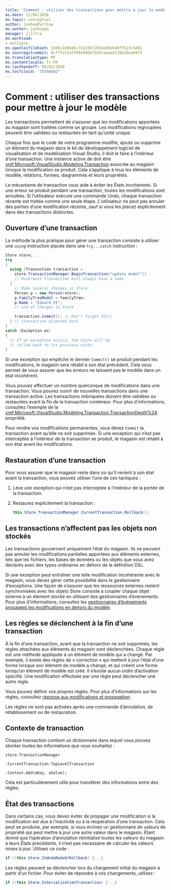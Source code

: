 ```yaml
---
title: 'Comment : utiliser des transactions pour mettre à jour le modèle'
ms.date: 11/04/2016
ms.topic: conceptual
author: JoshuaPartlow
ms.author: joshuapa
manager: jillfra
ms.workload:
- multiple
ms.openlocfilehash: 33d6c249845c72e25b7201bed5e640ff523c5d81
ms.sourcegitcommit: 6cfffa72af599a9d667249caaaa411bb28ea69fd
ms.translationtype: MT
ms.contentlocale: fr-FR
ms.lasthandoff: 09/02/2020
ms.locfileid: "75594602"
---
```

# <a name="how-to-use-transactions-to-update-the-model"></a>Comment : utiliser des transactions pour mettre à jour le modèle
Les transactions permettent de s’assurer que les modifications apportées au magasin sont traitées comme un groupe. Les modifications regroupées peuvent être validées ou restaurées en tant qu’unité unique.

 Chaque fois que le code de votre programme modifie, ajoute ou supprime un élément du magasin dans le kit de développement logiciel de visualisation et de modélisation Visual Studio, il doit le faire à l’intérieur d’une transaction. Une instance active de doit être <xref:Microsoft.VisualStudio.Modeling.Transaction> associée au magasin lorsque la modification se produit. Cela s’applique à tous les éléments de modèle, relations, formes, diagrammes et leurs propriétés.

 Le mécanisme de transaction vous aide à éviter les États incohérents. Si une erreur se produit pendant une transaction, toutes les modifications sont annulées. Si l’utilisateur exécute une commande Undo, chaque transaction récente est traitée comme une seule étape. L’utilisateur ne peut pas annuler des parties d’une modification récente, sauf si vous les placez explicitement dans des transactions distinctes.

## <a name="opening-a-transaction"></a>Ouverture d’une transaction
 La méthode la plus pratique pour gérer une transaction consiste à utiliser une `using` instruction placée dans une `try...catch` instruction :

```csharp
Store store; ...
try
{
  using (Transaction transaction =
    store.TransactionManager.BeginTransaction("update model"))
    // Outermost transaction must always have a name.
  {
    // Make several changes in Store:
    Person p = new Person(store);
    p.FamilyTreeModel = familyTree;
    p.Name = "Edward VI";
    // end of changes to Store

    transaction.Commit(); // Don't forget this!
  } // transaction disposed here
}
catch (Exception ex)
{
  // If an exception occurs, the Store will be
  // rolled back to its previous state.
}
```

 Si une exception qui empêche le dernier `Commit()` se produit pendant les modifications, le magasin sera rétabli à son état précédent. Cela vous permet de vous assurer que les erreurs ne laissent pas le modèle dans un état incohérent.

 Vous pouvez effectuer un nombre quelconque de modifications dans une transaction. Vous pouvez ouvrir de nouvelles transactions dans une transaction active. Les transactions imbriquées doivent être validées ou restaurées avant la fin de la transaction conteneur. Pour plus d’informations, consultez l’exemple de la <xref:Microsoft.VisualStudio.Modeling.Transaction.TransactionDepth%2A> propriété.

 Pour rendre vos modifications permanentes, vous devez `Commit` la transaction avant qu’elle ne soit supprimée. Si une exception qui n’est pas interceptée à l’intérieur de la transaction se produit, le magasin est rétabli à son état avant les modifications.

## <a name="rolling-back-a-transaction"></a>Restauration d’une transaction
 Pour vous assurer que le magasin reste dans ou qu’il revient à son état avant la transaction, vous pouvez utiliser l’une de ces tactiques :

1. Lève une exception qui n’est pas interceptée à l’intérieur de la portée de la transaction.

2. Restaurez explicitement la transaction :

    ```csharp
    this.Store.TransactionManager.CurrentTransaction.Rollback();
    ```

## <a name="transactions-do-not-affect-non-store-objects"></a>Les transactions n’affectent pas les objets non stockés
 Les transactions gouvernent uniquement l’état du magasin. Ils ne peuvent pas annuler les modifications partielles apportées aux éléments externes, tels que les fichiers, les bases de données ou les objets que vous avez déclarés avec des types ordinaires en dehors de la définition DSL.

 Si une exception peut entraîner une telle modification incohérente avec le magasin, vous devez gérer cette possibilité dans le gestionnaire d’exceptions. Une façon de s’assurer que les ressources externes restent synchronisées avec les objets Store consiste à coupler chaque objet externe à un élément stocké en utilisant des gestionnaires d’événements. Pour plus d’informations, consultez les [gestionnaires d’événements propagent les modifications en dehors du modèle](../modeling/event-handlers-propagate-changes-outside-the-model.md).

## <a name="rules-fire-at-the-end-of-a-transaction"></a>Les règles se déclenchent à la fin d’une transaction
 À la fin d’une transaction, avant que la transaction ne soit supprimée, les règles attachées aux éléments du magasin sont déclenchées. Chaque règle est une méthode appliquée à un élément de modèle qui a changé. Par exemple, il existe des règles de « correction » qui mettent à jour l’état d’une forme lorsque son élément de modèle a changé, et qui créent une forme lorsqu’un élément de modèle est créé. Il n’existe aucun ordre d’activation spécifié. Une modification effectuée par une règle peut déclencher une autre règle.

 Vous pouvez définir vos propres règles. Pour plus d’informations sur les règles, consultez [réponse aux modifications et propagation](../modeling/responding-to-and-propagating-changes.md).

 Les règles ne sont pas activées après une commande d’annulation, de rétablissement ou de restauration.

## <a name="transaction-context"></a>Contexte de transaction
 Chaque transaction contient un dictionnaire dans lequel vous pouvez stocker toutes les informations que vous souhaitez :

 `store.TransactionManager`

 `.CurrentTransaction.TopLevelTransaction`

 `.Context.Add(aKey, aValue);`

 Cela est particulièrement utile pour transférer des informations entre des règles.

## <a name="transaction-state"></a>État des transactions
 Dans certains cas, vous devez éviter de propager une modification si la modification est due à l’inactivité ou à la réopération d’une transaction. Cela peut se produire, par exemple, si vous écrivez un gestionnaire de valeurs de propriété qui peut mettre à jour une autre valeur dans le magasin. Étant donné que l’opération d’annulation réinitialise toutes les valeurs du magasin à leurs États précédents, il n’est pas nécessaire de calculer les valeurs mises à jour. Utilisez ce code :

```csharp
if (!this.Store.InUndoRedoOrRollback) {...}
```

 Les règles peuvent se déclencher lors du chargement initial du magasin à partir d’un fichier. Pour éviter de répondre à ces changements, utilisez :

```csharp
if (!this.Store.InSerializationTransaction) {...}
```
